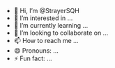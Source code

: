 - 👋 Hi, I’m @StrayerSQH
- 👀 I’m interested in ...
- 🌱 I’m currently learning ...
- 💞️ I’m looking to collaborate on ...
- 📫 How to reach me ...
- 😄 Pronouns: ...
- ⚡ Fun fact: ...

<!---
StrayerSQH/StrayerSQH is a ✨ special ✨ repository because its `README.md` (this file) appears on your GitHub profile.
You can click the Preview link to take a look at your changes.
--->
